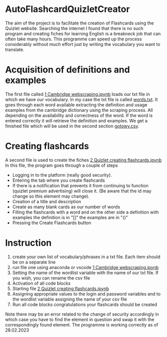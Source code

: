 # AutoFlashcardQuizletCreator

The aim of the project is to facilitate the creation of Flashcards using the Quizlet website. Searching the internet I found that there is no such program and creating fiches for learning English is a breakneck job that can often take many hours. This programme can speed up the process considerably without much effort just by writing the vocabulary you want to translate.

# Acquisition of definitions and examples

The first file called [1 Cambridge webscraping.ipynb](https://github.com/Jkfre247/auto-flashcard-Quizlet-creator/blob/main/1%20Cambridge%20webscraping.ipynb) loads our txt file in which we have our vocabulary. In my case the txt file is called [words.txt](https://github.com/Jkfre247/auto-flashcard-Quizlet-creator/blob/main/words.txt). It goes through each word available extracting the definition and usage examples from the cambridge dictionary using the scraping process. All depending on the availability and correctness of the word. If the word is entered correctly it will retrieve the definition and examples. We get a finished file which will be used in the second section [gotowy.csv](https://github.com/Jkfre247/auto-flashcard-Quizlet-creator/blob/main/gotowy.csv).

# Creating flashcards
A second file is used to create the fiches [2 Quizlet creating flashcards.ipynb](https://github.com/Jkfre247/auto-flashcard-Quizlet-creator/blob/main/2%20Quizlet%20creating%20flashcards.ipynb) In this file, the program goes through a couple of steps
* Logging in to the platform (really good security).
* Entering the tab where you create flashcards
* If there is a notification that prevents it from continuing to function (quizlet premium advertising) will close it. (Be aware that the id may change so this element may change).
* Creation of a title and description
* Create as many blank cards as our number of words
* Filling the flashcards with a word and on the other side a definition with examples the definition is in "[]" the examples are in "()"
* Pressing the Create Flashcards button
# Instruction
1. create your own list of vocabulary/phrases in a txt file. Each item should be on a separate line
2. run file one using anaconda or vscode [1 Cambridge webscraping.ipynb](https://github.com/Jkfre247/auto-flashcard-Quizlet-creator/blob/main/1%20Cambridge%20webscraping.ipynb)
3. Setting the name of the wordlist variable with the name of our txt file. If you wish, you can rename the csv file
4. Activation of all code blocks
5. Starting file [2 Quizlet creating flashcards.ipynb](https://github.com/Jkfre247/auto-flashcard-Quizlet-creator/blob/main/2%20Quizlet%20creating%20flashcards.ipynb)
6. Assigning appropriate values to the login and password variables and to the wordlist variable assigning the name of your csv file
7. Run all code blocks congratulations your flashcards should be created

Note there may be an error related to the change of security accordingly in which case you have to find the element in question and swap it with the correspondingly found element. The programme is working correctly as of 28.02.2023
